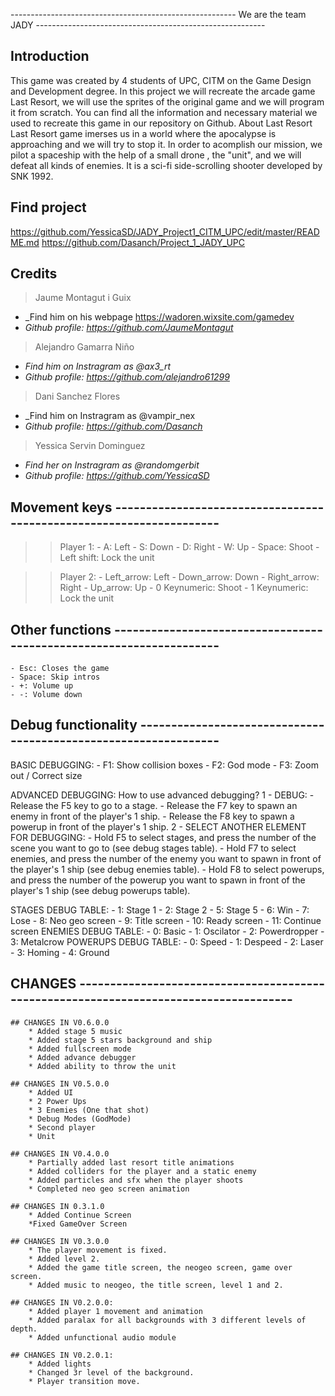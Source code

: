 ﻿-------------------------------------------------------- We are the team JADY ---------------------------------------------------------


## Introduction
This game was created by 4 students of UPC, CITM on the Game Design and Development degree.
In this project we will recreate the arcade game Last Resort, 
we will use the sprites of the original game and we will program it from scratch.
You can find all the information and necessary material we used to recreate this game in our repository on Github.
About Last Resort
Last Resort game imerses us in a world where the apocalypse is approaching and we will try to stop it.
In order to acomplish our mission, we pilot a spaceship with the help of a small drone , the "unit",
and we will defeat all kinds of enemies.
It is a sci-fi side-scrolling shooter developed by SNK 1992.


## Find project
https://github.com/YessicaSD/JADY_Project1_CITM_UPC/edit/master/README.md
https://github.com/Dasanch/Project_1_JADY_UPC


## Credits

> Jaume Montagut i Guix
* _Find him on his webpage https://wadoren.wixsite.com/gamedev
* _Github profile: https://github.com/JaumeMontagut_

> Alejandro Gamarra Niño
* _Find him on Instragram as @ax3_rt_
* _Github profile: https://github.com/alejandro61299_

> Dani Sanchez Flores
* _Find him on Instragram as @vampir_nex
* _Github profile: https://github.com/Dasanch_

> Yessica Servin Dominguez          
* _Find her on Instragram as @randomgerbit_
* _Github profile: https://github.com/YessicaSD_


## Movement keys --------------------------------------------------------------------
>> Player 1:
	- A: Left
	- S: Down
	- D: Right
	- W: Up
	- Space: Shoot
	- Left shift: Lock the unit

>> Player 2:
	- Left_arrow: Left
	- Down_arrow: Down
	- Right_arrow: Right
	- Up_arrow: Up
	- 0 Keynumeric: Shoot
	- 1 Keynumeric: Lock the unit


## Other functions --------------------------------------------------------------------
	- Esc: Closes the game
	- Space: Skip intros
	- +: Volume up
	- -: Volume down


## Debug functionality ----------------------------------------------------------------

BASIC DEBUGGING:
	- F1: Show collision boxes
	- F2: God mode
	- F3: Zoom out / Correct size

ADVANCED DEBUGGING:
How to use advanced debugging?
1 - DEBUG:
	- Release the F5 key to go to a stage.
	- Release the F7 key to spawn an enemy in front of the player's 1 ship.
	- Release the F8 key to spawn a powerup in front of the player's 1 ship.
2 - SELECT ANOTHER ELEMENT FOR DEBUGGING:
	- Hold F5 to select stages, and press the number of the scene you want to go to (see debug stages table).
	- Hold F7 to select enemies, and press the number of the enemy you want to spawn in front of the player's 1 ship (see debug enemies table).
	- Hold F8 to select powerups, and press the number of the powerup you want to spawn in front of the player's 1 ship (see debug powerups table).

STAGES DEBUG TABLE:
	- 1: Stage 1
	- 2: Stage 2
	- 5: Stage 5
	- 6: Win
	- 7: Lose
	- 8: Neo geo screen
	- 9: Title screen
	- 10: Ready screen
	- 11: Continue screen
ENEMIES DEBUG TABLE:
	- 0: Basic
	- 1: Oscilator
	- 2: Powerdropper
	- 3: Metalcrow
POWERUPS DEBUG TABLE:
	- 0: Speed
	- 1: Despeed
	- 2: Laser
	- 3: Homing
	- 4: Ground


## CHANGES --------------------------------------------------------------------------------------

	## CHANGES IN V0.6.0.0
		* Added stage 5 music
		* Added stage 5 stars background and ship
		* Added fullscreen mode
		* Added advance debugger
		* Added ability to throw the unit

	## CHANGES IN V0.5.0.0
		* Added UI
		* 2 Power Ups
		* 3 Enemies (One that shot)
		* Debug Modes (GodMode)
		* Second player
		* Unit

	## CHANGES IN V0.4.0.0
		* Partially added last resort title animations
		* Added colliders for the player and a static enemy
		* Added particles and sfx when the player shoots
		* Completed neo geo screen animation
 
	## CHANGES IN 0.3.1.0
		* Added Continue Screen
		*Fixed GameOver Screen

	## CHANGES IN V0.3.0.0
		* The player movement is fixed. 
		* Added level 2.
		* Added the game title screen, the neogeo screen, game over screen. 
		* Added music to neogeo, the title screen, level 1 and 2.

	## CHANGES IN V0.2.0.0:
		* Added player 1 movement and animation
		* Added paralax for all backgrounds with 3 different levels of depth.
		* Added unfunctional audio module

	## CHANGES IN V0.2.0.1:
		* Added lights
		* Changed 3r level of the background.
		* Player transition move.



